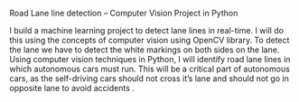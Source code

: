 

Road Lane line detection – Computer Vision Project in Python

I build a machine learning project to detect lane lines in real-time. I will do this using the concepts of computer vision using OpenCV library. To detect the lane we have to detect the white markings on both sides on the lane. Using computer vision techniques in Python, I will identify road lane lines in which autonomous cars must run. This will be a critical part of autonomous cars, as the self-driving cars should not cross it’s lane and should not go in opposite lane to avoid accidents .
